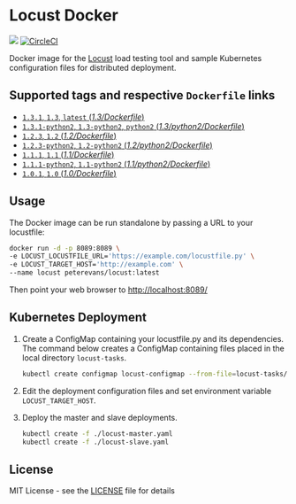 # Locust Docker
[![](https://images.microbadger.com/badges/image/peterevans/locust.svg)](https://microbadger.com/images/peterevans/locust)
[![CircleCI](https://circleci.com/gh/peter-evans/locust-docker/tree/master.svg?style=svg)](https://circleci.com/gh/peter-evans/locust-docker/tree/master)

Docker image for the [Locust](http://locust.io/) load testing tool and sample Kubernetes configuration files for distributed deployment.

## Supported tags and respective `Dockerfile` links

- [`1.3.1`, `1.3`, `latest`  (*1.3/Dockerfile*)](https://github.com/peter-evans/locust-docker/tree/master)
- [`1.3.1-python2`, `1.3-python2`, `python2`  (*1.3/python2/Dockerfile*)](https://github.com/peter-evans/locust-docker/tree/master/python2)
- [`1.2.3`, `1.2` (*1.2/Dockerfile*)](https://github.com/peter-evans/locust-docker/tree/master/archive/1.2)
- [`1.2.3-python2`, `1.2-python2` (*1.2/python2/Dockerfile*)](https://github.com/peter-evans/locust-docker/tree/master/archive/1.2/python2)
- [`1.1.1`, `1.1` (*1.1/Dockerfile*)](https://github.com/peter-evans/locust-docker/tree/master/archive/1.1)
- [`1.1.1-python2`, `1.1-python2` (*1.1/python2/Dockerfile*)](https://github.com/peter-evans/locust-docker/tree/master/archive/1.1/python2)
- [`1.0.1`, `1.0` (*1.0/Dockerfile*)](https://github.com/peter-evans/locust-docker/tree/master/archive/1.0)

## Usage
The Docker image can be run standalone by passing a URL to your locustfile:

```bash
docker run -d -p 8089:8089 \
-e LOCUST_LOCUSTFILE_URL='https://example.com/locustfile.py' \
-e LOCUST_TARGET_HOST='http://example.com' \
--name locust peterevans/locust:latest
```
Then point your web browser to [http://localhost:8089/](http://localhost:8089/)

## Kubernetes Deployment

1. Create a ConfigMap containing your locustfile.py and its dependencies. The command below creates a ConfigMap containing files placed in the local directory `locust-tasks`.

	```bash
	kubectl create configmap locust-configmap --from-file=locust-tasks/
	```

2. Edit the deployment configuration files and set environment variable `LOCUST_TARGET_HOST`.

3. Deploy the master and slave deployments.

	```bash
    kubectl create -f ./locust-master.yaml
    kubectl create -f ./locust-slave.yaml
    ```

## License

MIT License - see the [LICENSE](LICENSE) file for details
